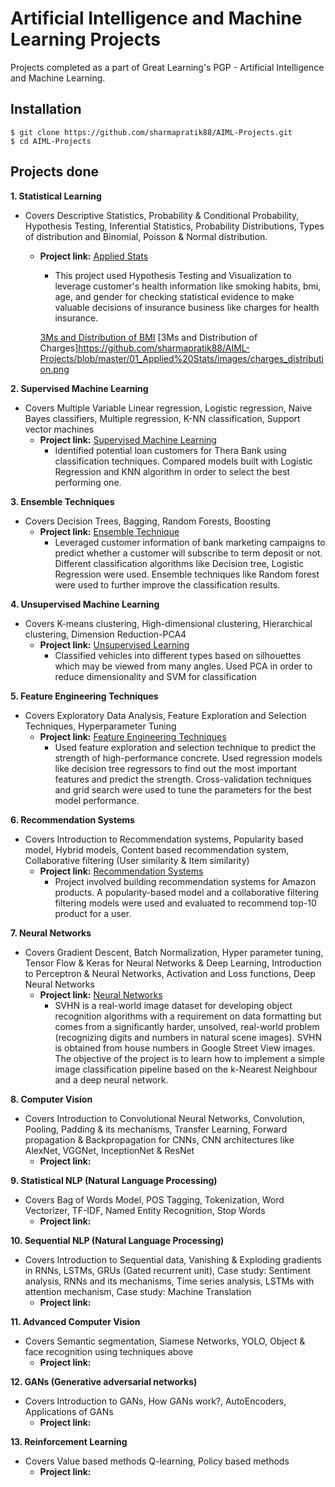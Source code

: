 # Artificial Intelligence and Machine Learning Projects
Projects completed as a part of Great Learning's PGP - Artificial Intelligence and Machine Learning.

## Installation
```
$ git clone https://github.com/sharmapratik88/AIML-Projects.git
$ cd AIML-Projects
```

## Projects done
**1. Statistical Learning**
   - Covers Descriptive Statistics, Probability & Conditional Probability, Hypothesis Testing, Inferential Statistics, Probability Distributions, Types of distribution and Binomial, Poisson & Normal distribution.
      - **Project link:** [Applied Stats](https://nbviewer.jupyter.org/github/sharmapratik88/AIML-Projects/blob/master/01_Applied%20Stats/01_Medical%20Cost%20Dataset.ipynb)
         - This project used Hypothesis Testing and Visualization to leverage customer's health information like smoking habits, bmi, age, and gender for checking statistical evidence to make valuable decisions of insurance business like charges for health insurance.

         [3Ms and Distribution of BMI](https://github.com/sharmapratik88/AIML-Projects/blob/master/01_Applied%20Stats/images/bmi_distribution.png)
         [3Ms and Distribution of Charges]https://github.com/sharmapratik88/AIML-Projects/blob/master/01_Applied%20Stats/images/charges_distribution.png
    
**2. Supervised Machine Learning**
   - Covers Multiple Variable Linear regression, Logistic regression, Naive Bayes classifiers, Multiple regression, K-NN classification, Support vector machines
      - **Project link:** [Supervised Machine Learning](https://nbviewer.jupyter.org/github/sharmapratik88/AIML-Projects/blob/master/02_Supervised%20Machine%20Learning/02_Supervised%20Machine%20Learning.ipynb)
        - Identified potential loan customers for Thera Bank using classification techniques. Compared models built with Logistic Regression and KNN algorithm in order to select the best performing one.

**3. Ensemble Techniques**
   - Covers Decision Trees, Bagging, Random Forests, Boosting
      - **Project link:** [Ensemble Technique](https://nbviewer.jupyter.org/github/sharmapratik88/AIML-Projects/blob/master/03_Ensemble%20Techniques/03_Ensemble%20Techniques.ipynb)
         - Leveraged customer information of bank marketing campaigns to predict whether a customer will subscribe to term deposit or not. Different classification algorithms like Decision tree, Logistic Regression were used. Ensemble techniques like Random forest were used to further improve the classification results.

**4. Unsupervised Machine Learning**
   - Covers K-means clustering, High-dimensional clustering, Hierarchical clustering, Dimension Reduction-PCA4
      - **Project link:** [Unsupervised Learning](https://nbviewer.jupyter.org/github/sharmapratik88/AIML-Projects/blob/master/04_Unsupervised%20Learning/04_Unsupervised%20Learning.ipynb)
         - Classified vehicles into different types based on silhouettes which may be viewed from many angles. Used PCA in order to reduce dimensionality and SVM for classification

**5. Feature Engineering Techniques**
   - Covers Exploratory Data Analysis, Feature Exploration and Selection Techniques, Hyperparameter Tuning
      - **Project link:** [Feature Engineering Techniques](https://nbviewer.jupyter.org/github/sharmapratik88/AIML-Projects/blob/master/05_Feature%20Engineering%20Techniques/05_Feature_Engineering_Techniques.ipynb)
        - Used feature exploration and selection technique to predict the strength of high-performance concrete. Used regression models like decision tree regressors to find out the most important features and predict the strength. Cross-validation techniques and grid search were used to tune the parameters for the best model performance.
    
**6. Recommendation Systems**
   - Covers Introduction to Recommendation systems, Popularity based model, Hybrid models, Content based recommendation system, Collaborative filtering (User similarity & Item similarity)
      - **Project link:** [Recommendation Systems](https://nbviewer.jupyter.org/github/sharmapratik88/AIML-Projects/blob/master/06_Recommendation%20Systems/06_Recommendation_System_Pratik.ipynb)
        - Project involved building recommendation systems for Amazon products. A popularity-based model and a collaborative filtering filtering models were used and evaluated to recommend top-10 product for a user.
    
**7. Neural Networks**
   - Covers Gradient Descent, Batch Normalization, Hyper parameter tuning, Tensor Flow & Keras for Neural Networks & Deep Learning, Introduction to Perceptron & Neural Networks, Activation and Loss functions, Deep Neural Networks
      - **Project link:** [Neural Networks](https://nbviewer.jupyter.org/github/sharmapratik88/AIML-Projects/blob/master/07_Neural%20Networks/07_Neural_Network.ipynb)
        - SVHN is a real-world image dataset for developing object recognition algorithms with a requirement on data formatting but comes from a significantly harder, unsolved, real-world problem (recognizing digits and numbers in natural scene images). SVHN is obtained from house numbers in Google Street View images. The objective of the project is to learn how to implement a simple image classification pipeline based on the k-Nearest Neighbour and a deep neural network.

**8. Computer Vision**
   - Covers Introduction to Convolutional Neural Networks, Convolution, Pooling, Padding & its mechanisms, Transfer Learning, Forward propagation & Backpropagation for CNNs, CNN architectures like AlexNet, VGGNet, InceptionNet & ResNet
      - **Project link:**
   
**9. Statistical NLP (Natural Language Processing)**
   - Covers Bag of Words Model, POS Tagging, Tokenization, Word Vectorizer, TF-IDF, Named Entity Recognition, Stop Words
      - **Project link:**
    
**10. Sequential NLP (Natural Language Processing)**
   - Covers Introduction to Sequential data, Vanishing & Exploding gradients in RNNs, LSTMs, GRUs (Gated recurrent unit), Case study: Sentiment analysis, RNNs and its mechanisms, Time series analysis, LSTMs with attention mechanism, Case study: Machine Translation
      - **Project link:**
    
**11. Advanced Computer Vision**
   - Covers Semantic segmentation, Siamese Networks, YOLO, Object & face recognition using techniques above
      - **Project link:**
    
**12. GANs (Generative adversarial networks)**
   - Covers Introduction to GANs, How GANs work?, AutoEncoders, Applications of GANs
      - **Project link:**
    
**13. Reinforcement Learning**
   - Covers Value based methods Q-learning, Policy based methods
      - **Project link:**
